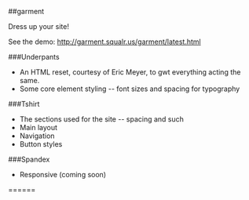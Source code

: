 ##garment

Dress up your site!

See the demo: http://garment.squalr.us/garment/latest.html

###Underpants
- An HTML reset, courtesy of Eric Meyer, to gwt everything acting the same.
- Some core element styling -- font sizes and spacing for typography

###Tshirt
- The sections used for the site -- spacing and such
- Main layout
- Navigation
- Button styles

###Spandex
- Responsive (coming soon)

======